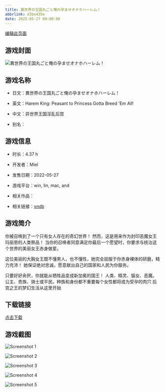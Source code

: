```yaml
---
title: 異世界の王国丸ごと俺の孕ませオナホハーレム！
abbrlink: d3be435e
date: 2022-05-27 00:00:00
---
```

[编辑此页面](https://github.com/ACG-3/ADV3-source/blob/main/source/_posts/games/%E7%95%B0%E4%B8%96%E7%95%8C%E3%81%AE%E7%8E%8B%E5%9B%BD%E4%B8%B8%E3%81%94%E3%81%A8%E4%BF%BA%E3%81%AE%E5%AD%95%E3%81%BE%E3%81%9B%E3%82%AA%E3%83%8A%E3%83%9B%E3%83%8F%E3%83%BC%E3%83%AC%E3%83%A0%EF%BC%81.md)

## 游戏封面

![異世界の王国丸ごと俺の孕ませオナホハーレム！](https%3A//pan.timero.xyz/onedrive/img_lib_001/%E7%95%B0%E4%B8%96%E7%95%8C%E3%81%AE%E7%8E%8B%E5%9B%BD%E4%B8%B8%E3%81%94%E3%81%A8%E4%BF%BA%E3%81%AE%E5%AD%95%E3%81%BE%E3%81%9B%E3%82%AA%E3%83%8A%E3%83%9B%E3%83%8F%E3%83%BC%E3%83%AC%E3%83%A0%EF%BC%81_cover.avif)


## 游戏名称

- 日文：異世界の王国丸ごと俺の孕ませオナホハーレム！
- 英文：Harem King: Peasant to Princess Gotta Breed 'Em All!
- 中文：异世界王国淫乱后宫

- 别名：


## 游戏信息

- 时长：4.37 h
- 开发者：Miel
- 发售日期：2022-05-27
- 游戏平台：win, lin, mac, and
- 相关作品：

- 相关链接：[vndb](https://vndb.org/v35882)


## 游戏简介

你被召唤到了一个只有女人存在的奇幻世界！
然而，这是用来作为封印恶魔女王玛丽恩的人类祭品！
当你的召唤者同意满足你最后一个愿望时，你要求与统治这个世界的美丽女王赤身做爱。

这位美丽的大胸女王既不懂男人，也不懂性，她完全屈服于你赤身裸体的研磨，精力充沛！
她保证绝对忠诚，愿意献出自己的国家和人民为你服务。

只要好好肏屄，你就能从牺牲品变成新加冕的国王！
人类、精灵、猫女、恶魔。公主、贵族、骑士或平民。种族和身份都不重要每个女性都将成为受孕的肉穴
后宫之王的梦幻生活从这里开始




## 下载链接

[点击下载](https://pan.timero.xyz/onedrive/adv_lib_001/%E7%95%B0%E4%B8%96%E7%95%8C%E3%81%AE%E7%8E%8B%E5%9B%BD%E4%B8%B8%E3%81%94%E3%81%A8%E4%BF%BA%E3%81%AE%E5%AD%95%E3%81%BE%E3%81%9B%E3%82%AA%E3%83%8A%E3%83%9B%E3%83%8F%E3%83%BC%E3%83%AC%E3%83%A0%EF%BC%81)


## 游戏截图


![Screenshot 1](https%3A//pan.timero.xyz/onedrive/img_lib_001/%E7%95%B0%E4%B8%96%E7%95%8C%E3%81%AE%E7%8E%8B%E5%9B%BD%E4%B8%B8%E3%81%94%E3%81%A8%E4%BF%BA%E3%81%AE%E5%AD%95%E3%81%BE%E3%81%9B%E3%82%AA%E3%83%8A%E3%83%9B%E3%83%8F%E3%83%BC%E3%83%AC%E3%83%A0%EF%BC%81_Screenshot_1.avif)

![Screenshot 2](https%3A//pan.timero.xyz/onedrive/img_lib_001/%E7%95%B0%E4%B8%96%E7%95%8C%E3%81%AE%E7%8E%8B%E5%9B%BD%E4%B8%B8%E3%81%94%E3%81%A8%E4%BF%BA%E3%81%AE%E5%AD%95%E3%81%BE%E3%81%9B%E3%82%AA%E3%83%8A%E3%83%9B%E3%83%8F%E3%83%BC%E3%83%AC%E3%83%A0%EF%BC%81_Screenshot_2.avif)

![Screenshot 3](https%3A//pan.timero.xyz/onedrive/img_lib_001/%E7%95%B0%E4%B8%96%E7%95%8C%E3%81%AE%E7%8E%8B%E5%9B%BD%E4%B8%B8%E3%81%94%E3%81%A8%E4%BF%BA%E3%81%AE%E5%AD%95%E3%81%BE%E3%81%9B%E3%82%AA%E3%83%8A%E3%83%9B%E3%83%8F%E3%83%BC%E3%83%AC%E3%83%A0%EF%BC%81_Screenshot_3.avif)

![Screenshot 4](https%3A//pan.timero.xyz/onedrive/img_lib_001/%E7%95%B0%E4%B8%96%E7%95%8C%E3%81%AE%E7%8E%8B%E5%9B%BD%E4%B8%B8%E3%81%94%E3%81%A8%E4%BF%BA%E3%81%AE%E5%AD%95%E3%81%BE%E3%81%9B%E3%82%AA%E3%83%8A%E3%83%9B%E3%83%8F%E3%83%BC%E3%83%AC%E3%83%A0%EF%BC%81_Screenshot_4.avif)

![Screenshot 5](https%3A//pan.timero.xyz/onedrive/img_lib_001/%E7%95%B0%E4%B8%96%E7%95%8C%E3%81%AE%E7%8E%8B%E5%9B%BD%E4%B8%B8%E3%81%94%E3%81%A8%E4%BF%BA%E3%81%AE%E5%AD%95%E3%81%BE%E3%81%9B%E3%82%AA%E3%83%8A%E3%83%9B%E3%83%8F%E3%83%BC%E3%83%AC%E3%83%A0%EF%BC%81_Screenshot_5.avif)

